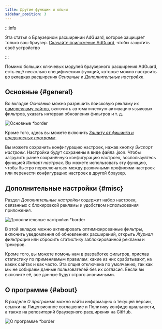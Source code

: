 ```yaml
---
title: Другие функции и опции
sidebar_position: 3
---
```


:::info

Эта статья о Браузерном расширении AdGuard, которое защищает только ваш браузер. [Скачайте приложение AdGuard](https://agrd.io/download-kb-adblock), чтобы защитить своё устройство

:::

Помимо больших ключевых модулей браузерного расширения AdGuard, есть ещё несколько специфических функций, которые можно настроить во вкладках расширения _Основные_ и _Дополнительные настройки_.

## Основные {#general}

Во вкладке _Основные_ можно разрешить поисковую рекламу их [саморекламу сайтов](/general/ad-filtering/search-ads), включить автоматическую активацию языковых фильтров, указать интервал обновления фильтров и т. д.

![Основные \*border](https://cdn.adtidy.org/content/Kb/ad_blocker/browser_extension/ad_blocker_browser_extension_general.png)

Кроме того, здесь вы можете включить [_Защиту от фишинга и вредоносных программ_](/general/browsing-security).

Вы можете сохранить конфигурацию настроек, нажав кнопку _Экспорт настроек_. Настройки будут сохранены в виде файла .json. Чтобы загрузить ранее сохранённую конфигурацию настроек, воспользуйтесь функцией _Импорт настроек_. Вы можете использовать эту функцию, чтобы быстро переключаться между различными профилями настроек или перенести конфигурацию настроек в другой браузер.

## Дополнительные настройки {#misc}

Раздел _Дополнительные настройки_ содержит набор настроек, связанных с блокировкой рекламы и удобством использования приложения.

![Дополнительные настройки \*border](https://cdn.adtidy.org/content/Kb/ad_blocker/browser_extension/ad_blocker_browser_extension_additional_settings.png)

В этой вкладке можно активировать оптимизированные фильтры, включить уведомления об обновлениях расширений, открыть _Журнал фильтрации_ или сбросить статистику заблокированной рекламы и трекеров.

Кроме того, вы можете помочь нам в разработке фильтров, прислав статистику по применяемым правилам: какие из них срабатывают, на каких сайтах и как часто. Эта опция отключена по умолчанию, так как мы не собираем данные пользователей без их согласия. Еесли вы включите её, все данные будут строго анонимными.

## О программе {#about}

В разделе _О программе_ можно найти информацию о текущей версии, ссылки на Лицензионное соглашение и Политику конфиденциальности, а также на репозиторий браузерного расширения на GitHub.

![О программе \*border](https://cdn.adtidy.org/content/Kb/ad_blocker/browser_extension/ad_blocker_browser_extension_about.png)
